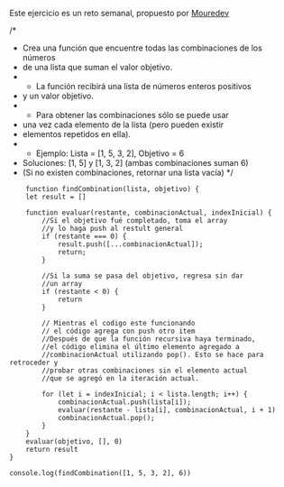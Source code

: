 Este ejercicio es un reto semanal, propuesto por [Mouredev](https://github.com/mouredev/)

/*
 * Crea una función que encuentre todas las combinaciones de los números
 * de una lista que suman el valor objetivo.
 * - La función recibirá una lista de números enteros positivos
 *   y un valor objetivo.
 * - Para obtener las combinaciones sólo se puede usar
 *   una vez cada elemento de la lista (pero pueden existir
 *   elementos repetidos en ella).
 * - Ejemplo: Lista = [1, 5, 3, 2],  Objetivo = 6
 *   Soluciones: [1, 5] y [1, 3, 2] (ambas combinaciones suman 6)
 *   (Si no existen combinaciones, retornar una lista vacía)
 */

```
    function findCombination(lista, objetivo) {
    let result = []

    function evaluar(restante, combinacionActual, indexInicial) {
        //Si el objetivo fué completado, toma el array 
        //y lo haga push al restult general
        if (restante === 0) {
            result.push([...combinacionActual]);
            return;
        }

        //Si la suma se pasa del objetivo, regresa sin dar 
        //un array
        if (restante < 0) {
            return
        }

        // Mientras el codigo este funcionando
        // el código agrega con push otro item
        //Después de que la función recursiva haya terminado, 
        //el código elimina el último elemento agregado a 
        //combinacionActual utilizando pop(). Esto se hace para retroceder y 
        //probar otras combinaciones sin el elemento actual 
        //que se agregó en la iteración actual.

        for (let i = indexInicial; i < lista.length; i++) {
            combinacionActual.push(lista[i]);
            evaluar(restante - lista[i], combinacionActual, i + 1)
            combinacionActual.pop();
        }
    }
    evaluar(objetivo, [], 0)
    return result
}

console.log(findCombination([1, 5, 3, 2], 6))
```